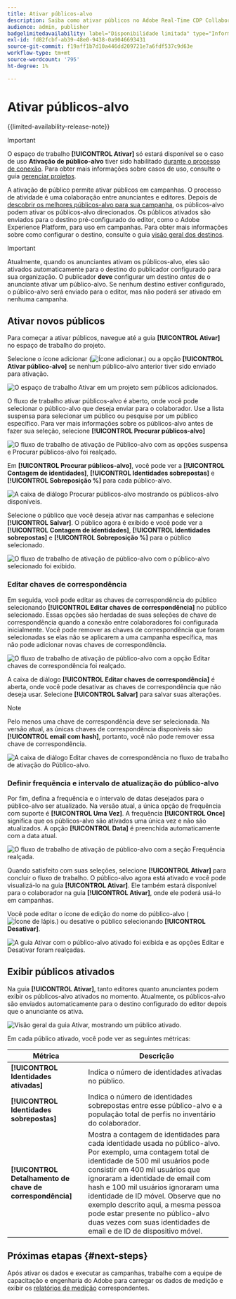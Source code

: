 ```yaml
---
title: Ativar públicos-alvo
description: Saiba como ativar públicos no Adobe Real-Time CDP Collaboration.
audience: admin, publisher
badgelimitedavailability: label="Disponibilidade limitada" type="Informative" url="https://helpx.adobe.com/legal/product-descriptions/real-time-customer-data-platform-collaboration.html newtab=true"
exl-id: fd82fcbf-ab39-48e0-9438-0a9046693431
source-git-commit: f19aff1b7d10a446dd209721e7a6fdf537c9d63e
workflow-type: tm+mt
source-wordcount: '795'
ht-degree: 1%

---
```


# Ativar públicos-alvo

{{limited-availability-release-note}}

>[!IMPORTANT]
>
>O espaço de trabalho **[!UICONTROL Ativar]** só estará disponível se o caso de uso **Ativação de público-alvo** tiver sido habilitado [durante o processo de conexão](../connect/establishing-connections.md#connection-settings). Para obter mais informações sobre casos de uso, consulte o guia [gerenciar projetos](./manage-projects.md#project-use-cases).

A ativação de público permite ativar públicos em campanhas. O processo de atividade é uma colaboração entre anunciantes e editores. Depois de [descobrir os melhores públicos-alvo para sua campanha](./discover.md), os públicos-alvo podem ativar os públicos-alvo direcionados. Os públicos ativados são enviados para o destino pré-configurado do editor, como o Adobe Experience Platform, para uso em campanhas. Para obter mais informações sobre como configurar o destino, consulte o guia [visão geral dos destinos](../destinations/overview.md).

>[!IMPORTANT]
>
>Atualmente, quando os anunciantes ativam os públicos-alvo, eles são ativados automaticamente para o destino do publicador configurado para sua organização. O publicador **deve** configurar um destino *antes* de o anunciante ativar um público-alvo. Se nenhum destino estiver configurado, o público-alvo será enviado para o editor, mas não poderá ser ativado em nenhuma campanha.

## Ativar novos públicos

Para começar a ativar públicos, navegue até a guia **[!UICONTROL Ativar]** no espaço de trabalho do projeto.

Selecione o ícone adicionar (![Ícone adicionar.](/help/assets/icons/plus.png)) ou a opção **[!UICONTROL Ativar público-alvo]** se nenhum público-alvo anterior tiver sido enviado para ativação.

![O espaço de trabalho Ativar em um projeto sem públicos adicionados.](/help/assets/collaborate/activate/activate-new-audiences.png)

O fluxo de trabalho ativar públicos-alvo é aberto, onde você pode selecionar o público-alvo que deseja enviar para o colaborador. Use a lista suspensa para selecionar um público ou pesquise por um público específico. Para ver mais informações sobre os públicos-alvo antes de fazer sua seleção, selecione **[!UICONTROL Procurar públicos-alvo]**

![O fluxo de trabalho de ativação de Público-alvo com as opções suspensa e Procurar públicos-alvo foi realçado.](/help/assets/collaborate/activate/audience-activation.png)

Em **[!UICONTROL Procurar públicos-alvo]**, você pode ver a **[!UICONTROL Contagem de identidades]**, **[!UICONTROL Identidades sobrepostas]** e **[!UICONTROL Sobreposição %]** para cada público-alvo.

![A caixa de diálogo Procurar públicos-alvo mostrando os públicos-alvo disponíveis.](/help/assets/collaborate/activate/browse-audiences.png)

Selecione o público que você deseja ativar nas campanhas e selecione **[!UICONTROL Salvar]**. O público agora é exibido e você pode ver a **[!UICONTROL Contagem de identidades]**, **[!UICONTROL Identidades sobrepostas]** e **[!UICONTROL Sobreposição %]** para o público selecionado.

![O fluxo de trabalho de ativação de público-alvo com o público-alvo selecionado foi exibido.](/help/assets/collaborate/activate/audience-selected.png)

### Editar chaves de correspondência

Em seguida, você pode editar as chaves de correspondência do público selecionando **[!UICONTROL Editar chaves de correspondência]** no público selecionado. Essas opções são herdadas de suas seleções de chave de correspondência quando a conexão entre colaboradores foi configurada inicialmente. Você pode remover as chaves de correspondência que foram selecionadas se elas não se aplicarem a uma campanha específica, mas não pode adicionar novas chaves de correspondência.

![O fluxo de trabalho de ativação de público-alvo com a opção Editar chaves de correspondência foi realçado.](/help/assets/collaborate/activate/edit-match-keys.png)

A caixa de diálogo **[!UICONTROL Editar chaves de correspondência]** é aberta, onde você pode desativar as chaves de correspondência que não deseja usar. Selecione **[!UICONTROL Salvar]** para salvar suas alterações.

>[!NOTE]
>
>Pelo menos uma chave de correspondência deve ser selecionada. Na versão atual, as únicas chaves de correspondência disponíveis são **[!UICONTROL email com hash]**, portanto, você não pode remover essa chave de correspondência.

![A caixa de diálogo Editar chaves de correspondência no fluxo de trabalho de ativação do Público-alvo.](/help/assets/collaborate/activate/edit-match-keys-selection.png)

### Definir frequência e intervalo de atualização do público-alvo

Por fim, defina a frequência e o intervalo de datas desejados para o público-alvo ser atualizado. Na versão atual, a única opção de frequência com suporte é **[!UICONTROL Uma Vez]**. A frequência **[!UICONTROL Once]** significa que os públicos-alvo são ativados uma única vez e não são atualizados. A opção **[!UICONTROL Data]** é preenchida automaticamente com a data atual.

![O fluxo de trabalho de ativação de público-alvo com a seção Frequência realçada.](/help/assets/collaborate/activate/audience-frequency.png)

Quando satisfeito com suas seleções, selecione **[!UICONTROL Ativar]** para concluir o fluxo de trabalho. O público-alvo agora está ativado e você pode visualizá-lo na guia **[!UICONTROL Ativar]**. Ele também estará disponível para o colaborador na guia **[!UICONTROL Ativar]**, onde ele poderá usá-lo em campanhas.

Você pode editar o ícone de edição do nome do público-alvo (![Ícone de lápis.](/help/assets/icons/edit.png)) ou desative o público selecionando **[!UICONTROL Desativar]**.

![A guia Ativar com o público-alvo ativado foi exibida e as opções Editar e Desativar foram realçadas.](/help/assets/collaborate/activate/edit-activate-audience.png)

## Exibir públicos ativados

Na guia **[!UICONTROL Ativar]**, tanto editores quanto anunciantes podem exibir os públicos-alvo ativados no momento. Atualmente, os públicos-alvo são enviados automaticamente para o destino configurado do editor depois que o anunciante os ativa.

![Visão geral da guia Ativar, mostrando um público ativado.](/help/assets/collaborate/activate/activate-overview.png)

Em cada público ativado, você pode ver as seguintes métricas:

| Métrica | Descrição |
|---------|----------|
| **[!UICONTROL Identidades ativadas]** | Indica o número de identidades ativadas no público. |
| **[!UICONTROL Identidades sobrepostas]** | Indica o número de identidades sobrepostas entre esse público-alvo e a população total de perfis no inventário do colaborador. |
| **[!UICONTROL Detalhamento de chave de correspondência]** | Mostra a contagem de identidades para cada identidade usada no público-alvo. Por exemplo, uma contagem total de identidade de 500 mil usuários pode consistir em 400 mil usuários que ignoraram a identidade de email com hash e 100 mil usuários ignoraram uma identidade de ID móvel. Observe que no exemplo descrito aqui, a mesma pessoa pode estar presente no público-alvo duas vezes com suas identidades de email e de ID de dispositivo móvel. |

## Próximas etapas {#next-steps}

Após ativar os dados e executar as campanhas, trabalhe com a equipe de capacitação e engenharia do Adobe para carregar os dados de medição e exibir os [relatórios de medição](/help/guide/collaborate/measure.md) correspondentes.

